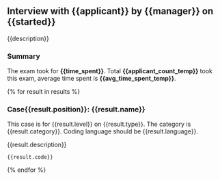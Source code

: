 ## Interview with {{applicant}} by {{manager}} on {{started}}

{{description}}

### Summary

The exam took for __{{time_spent}}__. Total __{{applicant_count_temp}}__ took this exam, average time spent is __{{avg_time_spent_temp}}__.

{% for result in results %}
### Case{{result.position}}: {{result.name}}

This case is for {{result.level}} on {{result.type}}. The category is {{result.category}}. Coding language should be {{result.language}}.

{{result.description}}

    {{result.code}}

{% endfor %}
